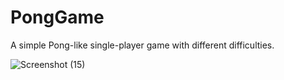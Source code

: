 # PongGame
A simple Pong-like single-player game with different difficulties.

![Screenshot (15)](https://github.com/fxys/PongGame/assets/94676987/75784719-b1a1-4d6f-9e59-2a86a02ff36b)
